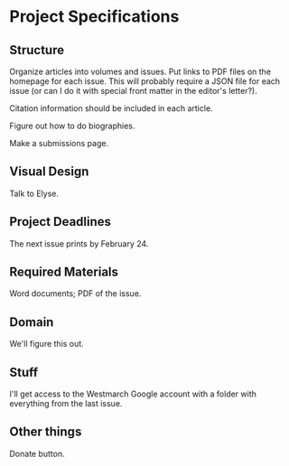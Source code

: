# Project Specifications
## Structure
Organize articles into volumes and issues. Put links to PDF files on the homepage for each issue. This will probably require a JSON file for each issue (or can I do it with special front matter in the editor's letter?). 

Citation information should be included in each article. 

Figure out how to do biographies. 

Make a submissions page. 

## Visual Design
Talk to Elyse. 

## Project Deadlines
The next issue prints by February 24. 

## Required Materials
Word documents; PDF of the issue. 

## Domain
We'll figure this out. 

## Stuff
I'll get access to the Westmarch Google account with a folder with everything from the last issue. 

## Other things
Donate button. 